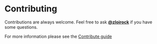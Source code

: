 # Contributing

Contributions are always welcome. Feel free to ask [**@zloirock**](https://github.com/zloirock) if you have some questions.

For more information please see the [Contribute guide](https://corejs-doc.netlify.app/dev/)
